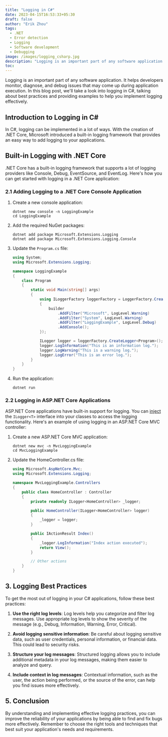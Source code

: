 ```yaml
---
title: "Logging in C#"
date: 2023-04-15T16:53:33+05:30
draft: false
author: "Erik Zhou"
tags:
  - .NET
  - Error detection
  - Logging
  - Software development
  - Debugging
image: /images/logging_csharp.jpg
description: "Logging is an important part of any software application. It helps developers monitor, diagnose, and debug issues that may arise during application execution. In this blog post, we'll take a look into logging in C#, talking about best practices and providing examples to help you implement logging effectively."
toc:
---
```


Logging is an important part of any software application. It helps developers monitor, diagnose, and debug issues that may come up during application execution. In this blog post, we'll take a look into logging in C#, talking about best practices and providing examples to help you implement logging effectively.

## Introduction to Logging in C#

In C#, logging can be implemented in a lot of ways. With the creation of .NET Core, Microsoft introduced a built-in logging framework that provides an easy way to add logging to your applications.

## Built-in Logging with .NET Core

.NET Core has a built-in logging framework that supports a lot of logging providers like Console, Debug, EventSource, and EventLog. Here's how you can get started with logging in a .NET Core application:

### 2.1 Adding Logging to a .NET Core Console Application

1. Create a new console application:


   ```
   dotnet new console -n LoggingExample
   cd LoggingExample
   ```

2. Add the required NuGet packages:


   ```
   dotnet add package Microsoft.Extensions.Logging
   dotnet add package Microsoft.Extensions.Logging.Console
   ```

3. Update the `Program.cs` file:


   ```csharp
   using System;
   using Microsoft.Extensions.Logging;

   namespace LoggingExample
   {
       class Program
       {
           static void Main(string[] args)
           {
               using ILoggerFactory loggerFactory = LoggerFactory.Create(builder =>
               {
                   builder
                       .AddFilter("Microsoft", LogLevel.Warning)
                       .AddFilter("System", LogLevel.Warning)
                       .AddFilter("LoggingExample", LogLevel.Debug)
                       .AddConsole();
               });

               ILogger logger = loggerFactory.CreateLogger<Program>();
               logger.LogInformation("This is an information log.");
               logger.LogWarning("This is a warning log.");
               logger.LogError("This is an error log.");
           }
       }
   }
   ```

4. Run the application:


   ```
   dotnet run
   ```

### 2.2 Logging in ASP.NET Core Applications

ASP.NET Core applications have built-in support for logging. You can [inject](https://erikzhou.com/blogs/dependency_injection/) the `ILogger<T>` interface into your classes to access the logging functionality. Here's an example of using logging in an ASP.NET Core MVC controller:

1. Create a new ASP.NET Core MVC application:


    ```
    dotnet new mvc -n MvcLoggingExample
    cd MvcLoggingExample
    ```

2. Update the HomeController.cs file:


    ```csharp
    using Microsoft.AspNetCore.Mvc;
    using Microsoft.Extensions.Logging;

    namespace MvcLoggingExample.Controllers
    {
        public class HomeController : Controller
        {
            private readonly ILogger<HomeController> _logger;

            public HomeController(ILogger<HomeController> logger)
            {
                _logger = logger;
            }

            public IActionResult Index()
            {
                _logger.LogInformation("Index action executed");
                return View();
            }

            // Other actions
        }
    }
   ```

## 3. Logging Best Practices

To get the most out of logging in your C# applications, follow these best practices:

1. **Use the right log levels**: Log levels help you categorize and filter log messages. Use appropriate log levels to show the severity of the message (e.g., Debug, Information, Warning, Error, Critical).

2. **Avoid logging sensitive information**: Be careful about logging sensitive data, such as user credentials, personal information, or financial data. This could lead to security risks.

3. **Structure your log messages**: Structured logging allows you to include additional metadata in your log messages, making them easier to analyze and query.

4. **Include context in log messages**: Contextual information, such as the user, the action being performed, or the source of the error, can help you find issues more effectively.

## 5. Conclusion

By understanding and implementing effective logging practices, you can improve the reliability of your applications by being able to find and fix bugs more effectively. Remember to choose the right tools and techniques that best suit your application's needs and requirements.

